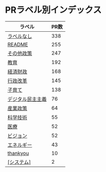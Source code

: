 # PRラベル別インデックス

| ラベル | PR数 |
|--------|------|
| [ラベルなし](label_ラベルなし.md) | 338 |
| [README](label_README.md) | 255 |
| [その他政策](label_その他政策.md) | 247 |
| [教育](label_教育.md) | 192 |
| [経済財政](label_経済財政.md) | 168 |
| [行政改革](label_行政改革.md) | 145 |
| [子育て](label_子育て.md) | 138 |
| [デジタル民主主義](label_デジタル民主主義.md) | 76 |
| [産業政策](label_産業政策.md) | 64 |
| [科学技術](label_科学技術.md) | 55 |
| [医療](label_医療.md) | 52 |
| [ビジョン](label_ビジョン.md) | 52 |
| [エネルギー](label_エネルギー.md) | 43 |
| [thankyou](label_thankyou.md) | 10 |
| [[システム]](label_[システム].md) | 2 |
